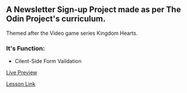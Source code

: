 ## **A Newsletter Sign-up Project** made as per The Odin Project's curriculum. 

Themed after the Video game series Kingdom Hearts.

### It's Function:
- Cilent-Side Form Vaildation

[Live Preview](https://sivasankar300.github.io/newsletter-signup/)

[Lesson Link](https://www.theodinproject.com/lessons/node-path-intermediate-html-and-css-sign-up-form)



